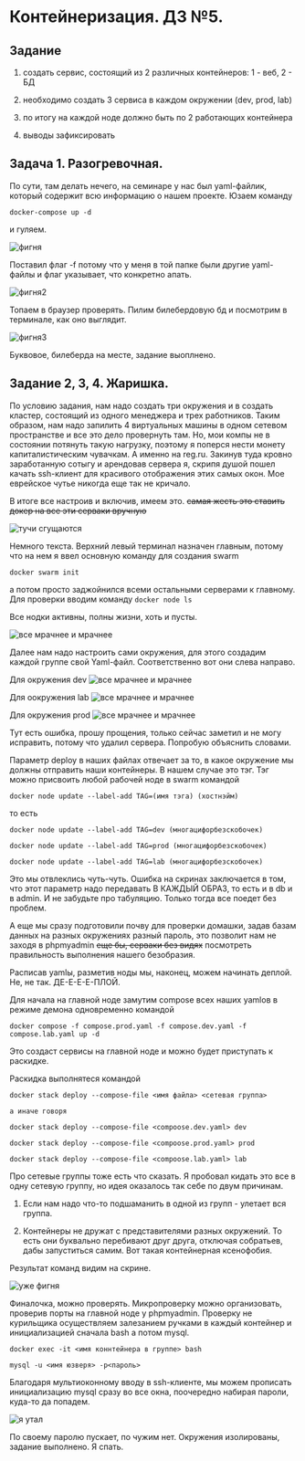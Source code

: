 # Контейнеризация. ДЗ №5.

## Задание

1. создать сервис, состоящий из 2 различных контейнеров: 1 - веб, 2 - БД

2. необходимо создать 3 сервиса в каждом окружении (dev, prod, lab)
3. по итогу на каждой ноде должно быть по 2 работающих контейнера
4. выводы зафиксировать


## Задача 1. Разогревочная.

По сути, там делать нечего, на семинаре у нас был yaml-файлик, который содержит всю информацию о нашем проекте. Юзаем команду

```docker-compose up -d```

и гуляем.

![фигня](pics/2023-06-27_20-02-22.png)

Поставил флаг -f потому что у меня в той папке были другие yaml-файлы и флаг указывает, что конкретно апать.

![фигня2](pics/2023-06-27_20-03-16.png)

Топаем в браузер проверять. Пилим билебердовую бд и посмотрим в терминале, как оно выглядит.

![фигня3](pics/2023-06-27_20-04-02.png)

Буквовое, билеберда на месте, задание выоплнено.

## Задание 2, 3, 4. Жаришка.

По условию задания, нам надо создать три окружения и в создать кластер, состоящий из одного менеджера и трех работников. Таким образом, нам надо запилить 4 виртуальных машины в одном сетевом пространстве и все это дело провернуть там. Но, мои компы не в состоянии потянуть такую нагрузку, поэтому я поперся нести монету капиталистическим чувачкам. А именно на reg.ru. Закинув туда кровно заработанную сотыгу и арендовав сервера я, скрипя душой пошел качать ssh-клиент для красивого отображения этих самых окон. Мое еврейское чутье никогда еще так не кричало.

В итоге все настроив и включив, имеем это. ~~самая жесть это ставить докер на все эти серваки вручную~~

![тучи сгущаются](pics/2023-06-27_20-09-27.png)

Немного текста. Верхний левый терминал назначен главным, потому что на нем я ввел основную команду для создания swarm

```docker swarm init```

а потом просто заджойнился всеми остальными серверами к главному. Для проверки вводим команду ```docker node ls```

Все нодки активны, полны жизни, хоть и пусты.

![все мрачнее и мрачнее](pics/2023-06-27_20-13-54.png)

Далее нам надо настроить сами окружения, для этого создадим каждой группе свой Yaml-файл. Соответственно вот они слева направо.

Для окружения dev
![все мрачнее и мрачнее](pics/2023-06-27_20-33-37.png)

Для оокружения lab
![все мрачнее и мрачнее](pics/2023-06-27_20-35-55.png)

Для окружения prod
![все мрачнее и мрачнее](pics/2023-06-27_20-34-51.png)

Тут есть ошибка, прошу прощения, только сейчас заметил и не могу исправить, потому что удалил сервера. Попробую объяснить словами.

Параметр deploy в наших файлах отвечает за то, в какое окружение мы должны отправить наши контейнеры. В нашем случае это тэг. Тэг можно присвоить любой рабочей ноде в swarm командой

```docker node update --label-add TAG=(имя тэга) (хостнэйм)```
 
то есть

```
docker node update --label-add TAG=dev (многацифорбезскобочек)

docker node update --label-add TAG=prod (многацифорбезскобочек)

docker node update --label-add TAG=lab (многацифорбезскобочек)
```

Это мы отвлеклись чуть-чуть. Ошибка на скринах заключается в том, что этот параметр надо передавать В КАЖДЫЙ ОБРАЗ, то есть и в db и в admin. И не забудьте про табуляцию. Только тогда все поедет без проблем.

А еще мы сразу подготовили почву для проверки домашки, задав базам данных на разных окружениях разный пароль, это позволит нам не заходя в phpmyadmin ~~еще бы, серваки без видях~~ посмотреть правильность выполнения нашего безобразия.

Расписав yamlы, разметив ноды мы, наконец, можем начинать деплой. Не, не так. ДЕ-Е-Е-Е-ПЛОЙ.

Для начала на главной ноде замутим compose всех наших yamlов в режиме демона одновременно командой

```docker compose -f compose.prod.yaml -f compose.dev.yaml -f compose.lab.yaml up -d```

Это создаст сервисы на главной ноде и можно будет приступать к раскидке.

Раскидка выполнятеся командой 

```
docker stack deploy --compose-file <имя файла> <сетевая группа>

а иначе говоря

docker stack deploy --compose-file <compoose.dev.yaml> dev

docker stack deploy --compose-file <compoose.prod.yaml> prod

docker stack deploy --compose-file <compoose.lab.yaml> lab
```

Про сетевые группы тоже есть что сказать. Я пробовал кидать это все в одну сетевую группу, но идея оказалось так себе по двум причинам. 

1. Если нам надо что-то подшаманить в одной из групп - улетает вся группа.

2. Контейнеры не дружат с представителями разных окружений. То есть они буквально перебивают друг друга, отключая собратьев, дабы запуститься самим. Вот такая контейнерная ксенофобия.

Результат команд видим на скрине.

![уже фигня](pics/2023-06-27_21-22-39.png)

Финалочка, можно проверять. Микропроверку можно организовать, проверив порты на главной ноде у phpmyadmin. Проверку не курильщика осуществляем залезанием ручками в каждый контейнер и инициализацией сначала bash а потом mysql.

```
docker exec -it <имя коннтейнера в группе> bash

mysql -u <имя юзверя> -p<пароль>
```


Благодаря мультиоконному вводу в ssh-клиенте, мы можем прописать инициализацию mysql сразу во все окна, поочередно набирая пароли, куда-то да попадем.

![я утал](pics/2023-06-27_21-25-59.png)

По своему паролю пускает, по чужим нет. Окружения изолированы, задание выполнено. Я спать.
